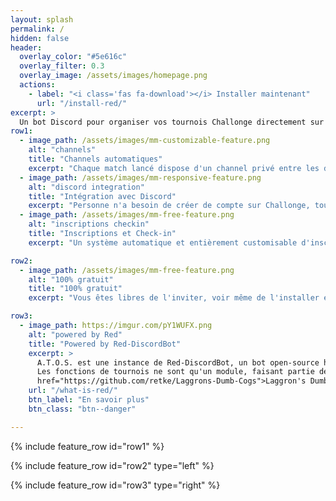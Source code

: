 ```yaml
---
layout: splash
permalink: /
hidden: false
header:
  overlay_color: "#5e616c"
  overlay_filter: 0.3
  overlay_image: /assets/images/homepage.png
  actions:
    - label: "<i class='fas fa-download'></i> Installer maintenant"
      url: "/install-red/"
excerpt: >
  Un bot Discord pour organiser vos tournois Challonge directement sur Discord !
row1:
  - image_path: /assets/images/mm-customizable-feature.png
    alt: "channels"
    title: "Channels automatiques"
    excerpt: "Chaque match lancé dispose d'un channel privé entre les deux joueurs et vos organisateurs."
  - image_path: /assets/images/mm-responsive-feature.png
    alt: "discord integration"
    title: "Intégration avec Discord"
    excerpt: "Personne n'a besoin de créer de compte sur Challonge, tout est lié entre le bracket et le serveur !"
  - image_path: /assets/images/mm-free-feature.png
    alt: "inscriptions checkin"
    title: "Inscriptions et Check-in"
    excerpt: "Un système automatique et entièrement customisable d'inscriptions est disponible directement via Discord."

row2:
  - image_path: /assets/images/mm-free-feature.png
    alt: "100% gratuit"
    title: "100% gratuit"
    excerpt: "Vous êtes libres de l'inviter, voir même de l'installer et de l'héberger, aucune commande ne vous sera bloquée !"

row3:
  - image_path: https://imgur.com/pY1WUFX.png
    alt: "powered by Red"
    title: "Powered by Red-DiscordBot"
    excerpt: >
      A.T.O.S. est une instance de Red-DiscordBot, un bot open-source hébergeable. <br/>
      Les fonctions de tournois ne sont qu'un module, faisant partie de ma collection de modules, <a
      href="https://github.com/retke/Laggrons-Dumb-Cogs">Laggron's Dumb Cogs</a>.
    url: "/what-is-red/"
    btn_label: "En savoir plus"
    btn_class: "btn--danger"

---
```


{% include feature_row id="row1" %}

{% include feature_row id="row2" type="left" %}

{% include feature_row id="row3" type="right" %}
